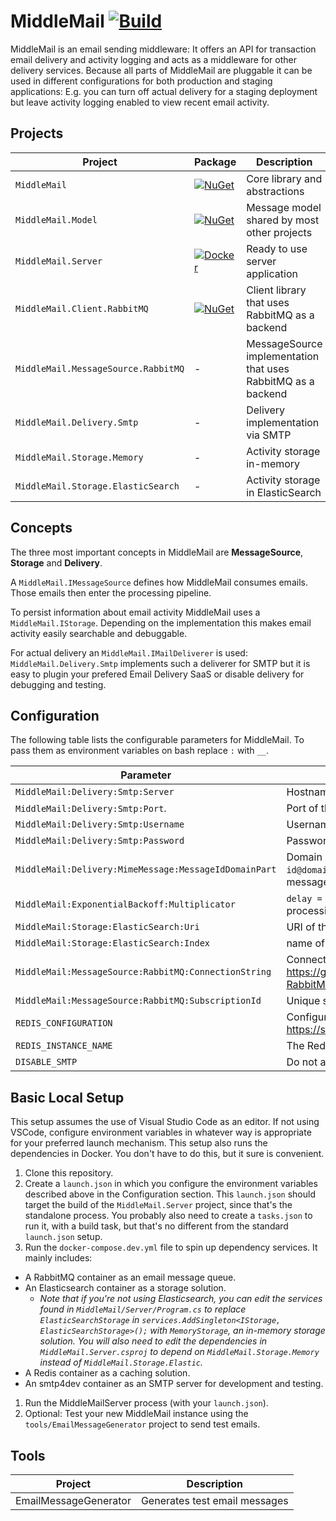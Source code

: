 # MiddleMail  [![Build](https://img.shields.io/github/workflow/status/Miaplaza/MiddleMail/CI%20with%20dependencies%20from%20helm%20chart?style=flat-square)](https://github.com/Miaplaza/MiddleMail/actions)


MiddleMail is an email sending middleware: It offers an API for transaction email delivery and activity logging and acts as a middleware for other delivery services.
Because all parts of MiddleMail are pluggable it can be used in different configurations for both production and staging applications: E.g. you can turn off actual delivery for a staging deployment but leave activity logging enabled to view recent email activity.

## Projects

| Project                               | Package     | Description |
|  -----------------------------------  |  -------- |  -----------------------------------------------------------  |
| `MiddleMail`                          | [![NuGet](https://img.shields.io/nuget/v/MiddleMail?style=flat-square)](https://www.nuget.org/packages/MiddleMail/) |  Core library and abstractions     |
| `MiddleMail.Model`                    | [![NuGet](https://img.shields.io/nuget/v/MiddleMail.Model?style=flat-square)](https://www.nuget.org/packages/MiddleMail.Model/) | Message model shared by most other projects                   |
| `MiddleMail.Server`                   | [![Docker](https://img.shields.io/docker/v/miaplaza/middlemail?color=blue&label=docker&sort=semver&style=flat-square)](https://hub.docker.com/r/miaplaza/middlemail) | Ready to use server application                               |
| `MiddleMail.Client.RabbitMQ`          | [![NuGet](https://img.shields.io/nuget/v/MiddleMail.Client.RabbitMQ?style=flat-square)](https://www.nuget.org/packages/MiddleMail.Client.RabbitMQ/) | Client library that uses RabbitMQ as a backend                |
| `MiddleMail.MessageSource.RabbitMQ`   | -         | MessageSource implementation that uses RabbitMQ as a backend  |
| `MiddleMail.Delivery.Smtp`            | -         | Delivery implementation via SMTP                              |
| `MiddleMail.Storage.Memory`           | -         | Activity storage in-memory                                    |
| `MiddleMail.Storage.ElasticSearch`    | -         | Activity storage in ElasticSearch                             |

## Concepts

The three most important concepts in MiddleMail are **MessageSource**, **Storage** and **Delivery**. 

A `MiddleMail.IMessageSource` defines how MiddleMail consumes emails. Those emails then enter the processing pipeline. 

To persist information about email activity MiddleMail uses a `MiddleMail.IStorage`. 
Depending on the implementation this makes email activity easily searchable and debuggable. 

For actual delivery an `MiddleMail.IMailDeliverer` is used: `MiddleMail.Delivery.Smtp` implements such a deliverer for SMTP but it is easy to plugin your prefered Email Delivery SaaS or disable delivery for debugging and testing.

## Configuration

The following table lists the configurable parameters for MiddleMail. To pass them as environment variables on bash replace `:` with `__`.
  
| Parameter                           | Description                          |
| ----------------------------------- | ------------------------------------ |
| `MiddleMail:Delivery:Smtp:Server`   | Hostname of the upstream SMTP server |
| `MiddleMail:Delivery:Smtp:Port`.    | Port of the SMTP server              |
| `MiddleMail:Delivery:Smtp:Username` | Username for the SMTP connection     |
| `MiddleMail:Delivery:Smtp:Password` | Password for the SMTP connection     |
| `MiddleMail:Delivery:MimeMessage:MessageIdDomainPart` | Domain part of the message id as in `<random-message-id@domain.part>` used to construct the message id of a mime message.|
| `MiddleMail:ExponentialBackoff:Multiplicator` | `delay = 2^iteration * multiplicator` seconds delay after processing failure.   |
| `MiddleMail:Storage:ElasticSearch:Uri` | URI of the Elasticsearch instance |
| `MiddleMail:Storage:ElasticSearch:Index` | name of the Elasticsearch index we write messages to |
| `MiddleMail:MessageSource:RabbitMQ:ConnectionString` | Connectionstring to rabbitmq, as defined at https://github.com/EasyNetQ/EasyNetQ/wiki/Connecting-to-RabbitMQ. E.g. `host=localhost;prefetchcount=10` |
| `MiddleMail:MessageSource:RabbitMQ:SubscriptionId` | Unique subscription id for this instance of middle mail |
| `REDIS_CONFIGURATION` | Configuration used to connect to Redis, as defined at https://stackexchange.github.io/StackExchange.Redis/Configuration |
| `REDIS_INSTANCE_NAME` | The Redis instance name |
| `DISABLE_SMTP` | Do not actually send anything via SMTP. |

## Basic Local Setup
This setup assumes the use of Visual Studio Code as an editor. If not using 
VSCode, configure environment variables in whatever way is appropriate for your 
preferred launch mechanism. This setup also runs the dependencies in Docker.
You don't have to do this, but it sure is convenient.

1. Clone this repository.
1. Create a `launch.json` in which you configure the environment variables described above in the Configuration section. This `launch.json` should target the build of the `MiddleMail.Server` project, since that's the standalone process. You probably also need to create a `tasks.json` to run it, with a build task, but that's no different from the standard `launch.json` setup.
1. Run the `docker-compose.dev.yml` file to spin up dependency services. It mainly includes:
  - A RabbitMQ container as an email message queue.
  - An Elasticsearch container as a storage solution.
    - _Note that if you're not using Elasticsearch, you can edit the services found in `MiddleMail/Server/Program.cs` to replace `ElasticSearchStorage` in `services.AddSingleton<IStorage, ElasticSearchStorage>();` with `MemoryStorage`, an in-memory storage solution. You will also need to edit the dependencies in `MiddleMail.Server.csproj` to depend on `MiddleMail.Storage.Memory` instead of `MiddleMail.Storage.Elastic`._
  - A Redis container as a caching solution.
  - An smtp4dev container as an SMTP server for development and testing.
1. Run the MiddleMailServer process (with your `launch.json`).
1. Optional: Test your new MiddleMail instance using the `tools/EmailMessageGenerator` project to send test emails.


## Tools

| Project               | Description                    |
| --------------------- | ------------------------------ |
| EmailMessageGenerator | Generates test email messages  |

